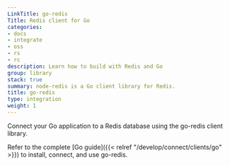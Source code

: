 ```yaml
---
LinkTitle: go-redis
Title: Redis client for Go
categories:
- docs
- integrate
- oss
- rs
- rc
description: Learn how to build with Redis and Go
group: library
stack: true
summary: node-redis is a Go client library for Redis.
title: go-redis
type: integration
weight: 1
---
```


Connect your Go application to a Redis database using the go-redis client library. 

Refer to the complete [Go guide]({{< relref "/develop/connect/clients/go" >}}) to install, connect, and use go-redis.
